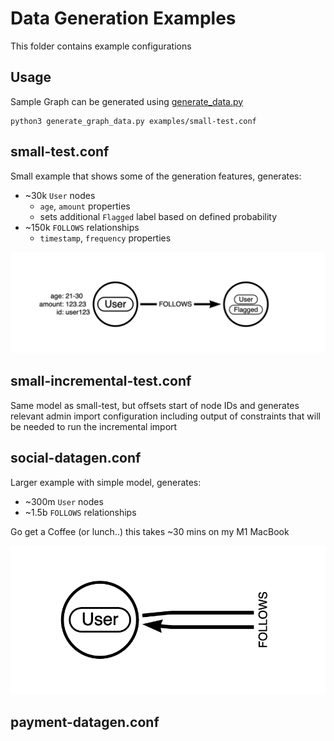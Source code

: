 # Data Generation Examples

This folder contains example configurations

## Usage

Sample Graph can be generated using [generate_data.py](./generate_data.py)

```
python3 generate_graph_data.py examples/small-test.conf
```

## small-test.conf

Small example that shows some of the generation features, generates:
* ~30k `User` nodes
   * `age`, `amount` properties
   * sets additional `Flagged` label based on defined probability
* ~150k `FOLLOWS` relationships
   * `timestamp`, `frequency` properties

![small-test Model](./img/small-test.png)

## small-incremental-test.conf

Same model as small-test, but offsets start of node IDs and generates relevant admin import configuration including output of constraints that will be needed to run the incremental import

## social-datagen.conf

Larger example with simple model, generates:
* ~300m `User` nodes
* ~1.5b `FOLLOWS` relationships

Go get a Coffee (or lunch..) this takes ~30 mins on my M1 MacBook

![social-datagen Model](./img/social-datagen.png)

## payment-datagen.conf
